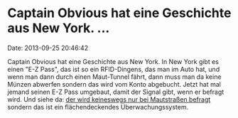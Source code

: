Captain Obvious hat eine Geschichte aus New York. \...
======================================================

Date: 2013-09-25 20:46:42

Captain Obvious hat eine Geschichte aus New York. In New York gibt es
einen \"E-Z Pass\", das ist so ein RFID-Dingens, das man im Auto hat,
und wenn man dann durch einen Maut-Tunnel fährt, dann muss man da keine
Münzen abwerfen sondern das wird vom Konto abgebucht. Jetzt hat mal
jemand seinen E-Z Pass umgebaut, damit der Signal gibt, wenn er befragt
wird. Und siehe da: [der wird keineswegs nur bei Mautstraßen
befragt](http://www.forbes.com/sites/kashmirhill/2013/09/12/e-zpasses-get-read-all-over-new-york-not-just-at-toll-booths/)
sondern das ist ein flächendeckendes Überwachungssystem.
